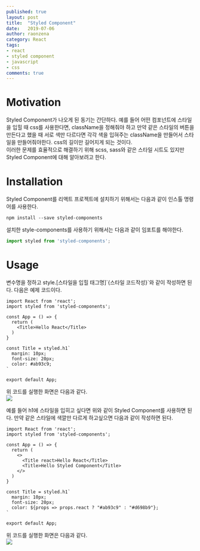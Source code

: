 ```yaml
---
published: true
layout: post
title:  "Styled Component"
date:   2019-07-06
author: raonzena 
category: React
tags:
- react
- styled component
- javascript
- css
comments: true
---
```

# Motivation
Styled Component가 나오게 된 동기는 간단하다. 예를 들어 어떤 컴포넌트에 스타일을 입힐 때 css를 사용한다면, className을 정해줘야 하고 만약 같은 스타일의 버튼을 만든다고 했을 때 서로 색만 다르다면 각각 색을 입혀주는 className을 만들어서 스타일을 만들어줘야한다. css의 길이만 길어지게 되는 것이다.  
이러한 문제를 효율적으로 해결하기 위해 scss, sass와 같은 스타일 시트도 있지만 Styled Component에 대해 알아보려고 한다.

# Installation
Styled Component를 리액트 프로젝트에 설치하기 위해서는 다음과 같이 인스톨 명령어를 사용한다.  
~~~
npm install --save styled-components
~~~  

설치한 style-components를 사용하기 위해서는 다음과 같이 임포트를 해야한다.  
~~~javascript
import styled from 'styled-components';
~~~  

# Usage
변수명을 정하고 style.[스타일을 입힐 태그명]\`{스타일 코드작성}\`와 같이 작성하면 된다. 다음은 예제 코드이다.  
~~~JSX
import React from 'react';
import styled from 'styled-components';

const App = () => {
  return (
    <Title>Hello React</Title>
  )
}

const Title = styled.h1`
  margin: 10px;
  font-size: 20px;
  color: #ab93c9;
`

export default App;
~~~
위 코드를 실행한 화면은 다음과 같다.  
![](https://raonzena.github.io/images/20190714_1.png)  

예를 들어 h1에 스타일을 입히고 싶다면 위와 같이 Styled Component를 사용하면 된다. 만약 같은 스타일에 색깔만 다르게 하고싶으면 다음과 같이 작성하면 된다.  
~~~JSX
import React from 'react';
import styled from 'styled-components';

const App = () => {
  return (
    <>
      <Title react>Hello React</Title>
      <Title>Hello Styled Component</Title>
    </>
  )
}

const Title = styled.h1`
  margin: 10px;
  font-size: 20px;
  color: ${props => props.react ? "#ab93c9" : "#d698b9"};
`

export default App;
~~~
위 코드를 실행한 화면은 다음과 같다.  
![](https://raonzena.github.io/images/20190714_2.png)  